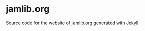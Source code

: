 # jamlib.org

Source code for the website of [jamlib.org](https://jamlib.org) generated with [Jekyll](https://github.com/jekyll/jekyll).
